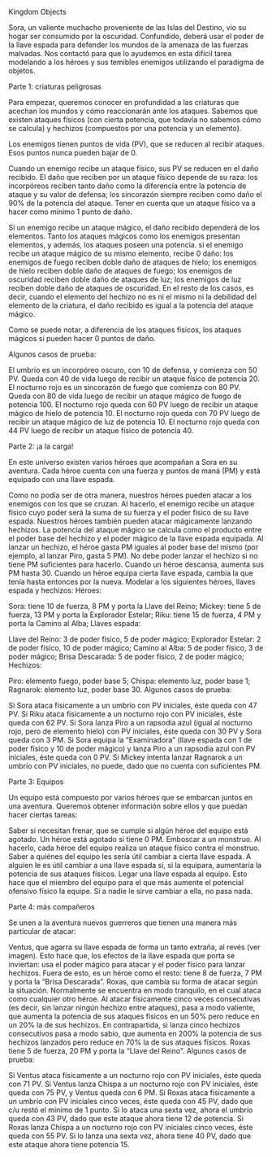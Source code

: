 Kingdom Objects

Sora, un valiente muchacho proveniente de las Islas del Destino, vio su hogar ser consumido por la oscuridad. Confundido, deberá usar el poder de la llave espada para defender los mundos de la amenaza de las fuerzas malvadas. Nos contactó para que lo ayudemos en esta difícil tarea modelando a los héroes y sus temibles enemigos utilizando el paradigma de objetos.


Parte 1: criaturas peligrosas

Para empezar, queremos conocer en profundidad a las criaturas que acechan los mundos y cómo reaccionarán ante los ataques. Sabemos que existen ataques físicos (con cierta potencia, que todavía no sabemos cómo se calcula) y hechizos (compuestos por una potencia y un elemento).

Los enemigos tienen puntos de vida (PV), que se reducen al recibir ataques. Esos puntos nunca pueden bajar de 0.

Cuando un enemigo recibe un ataque físico, sus PV se reducen en el daño recibido. El daño que reciben por un ataque físico depende de su raza:
los incorpóreos reciben tanto daño como la diferencia entre la potencia de ataque y su valor de defensa;
los sincorazón siempre reciben como daño el 90% de la potencia del ataque.
Tener en cuenta que un ataque físico va a hacer como mínimo 1 punto de daño.

Si un enemigo recibe un ataque mágico, el daño recibido dependerá de los elementos. Tanto los ataques mágicos como los enemigos presentan elementos, y además, los ataques poseen una potencia. si el enemigo recibe un ataque mágico de su mismo elemento, recibe 0 daño:
los enemigos de fuego reciben doble daño de ataques de hielo;
los enemigos de hielo reciben doble daño de ataques de fuego;
los enemigos de oscuridad reciben doble daño de ataques de luz;
los enemigos de luz reciben doble daño de ataques de oscuridad.
        En el resto de los casos, es decir, cuando el elemento del hechizo no es ni el mismo ni la debilidad del elemento de la criatura, el daño recibido es igual a la potencia del ataque mágico.


Como se puede notar, a diferencia de los ataques físicos, los ataques mágicos sí pueden hacer 0 puntos de daño.

Algunos casos de prueba:

El umbrío es un incorpóreo oscuro, con 10 de defensa, y comienza con 50 PV. Queda con 40 de vida luego de recibir un ataque físico de potencia 20.
El nocturno rojo es un sincorazón de fuego que comienza con 80 PV. Queda con 80 de vida luego de recibir un ataque mágico de fuego de potencia 100.
El nocturno rojo queda con 60 PV luego de recibir un ataque mágico de hielo de potencia 10.
El nocturno rojo queda con 70 PV luego de recibir un ataque mágico de luz de potencia 10.
El nocturno rojo queda con 44 PV luego de recibir un ataque físico de potencia 40.

Parte 2: ¡a la carga!

En este universo existen varios héroes que acompañan a Sora en su aventura. Cada héroe cuenta con una fuerza y puntos de maná (PM) y está equipado con una llave espada.

Como no podía ser de otra manera, nuestros héroes pueden atacar a los enemigos con los que se cruzan. Al hacerlo, el enemigo recibe un ataque físico cuyo poder será la suma de su fuerza y el poder físico de su llave espada.
Nuestros héroes también pueden atacar mágicamente lanzando hechizos. La potencia del ataque mágico se calcula como el producto entre el poder base del hechizo y el poder mágico de la llave espada equipada. Al lanzar un hechizo, el héroe gasta PM iguales al poder base del mismo (por ejemplo, al lanzar Piro, gasta 5 PM). No debe poder lanzar el hechizo si no tiene PM suficientes para hacerlo.
Cuando un héroe descansa, aumenta sus PM hasta 30.
Cuando un héroe equipa cierta llave espada, cambia la que tenía hasta entonces por la nueva.
Modelar a los siguientes héroes, llaves espada y hechizos:
        Héroes:

Sora: tiene 10 de fuerza, 8 PM y porta la Llave del Reino;
Mickey: tiene 5 de fuerza, 13 PM y porta la Explorador Estelar;
Riku: tiene 15 de fuerza, 4 PM y porta la Camino al Alba;
Llaves espada:

Llave del Reino: 3 de poder físico, 5 de poder mágico;
Explorador Estelar: 2 de poder físico, 10 de poder mágico;
Camino al Alba: 5 de poder físico, 3 de poder mágico;
Brisa Descarada: 5 de poder físico, 2 de poder mágico;
Hechizos:

Piro: elemento fuego, poder base 5;
Chispa: elemento luz, poder base 1;
Ragnarok: elemento luz, poder base 30.
Algunos casos de prueba:

Si Sora ataca físicamente a un umbrío con PV iniciales, éste queda con 47 PV.
Si Riku ataca físicamente a un nocturno rojo con PV iniciales, éste queda con 62 PV.
Si Sora lanza Piro a un rapsodia azul (igual al nocturno rojo, pero de elemento hielo) con PV iniciales, éste queda con 30 PV y Sora queda con 3 PM.
Si Sora equipa la “Examinadora” (llave espada con 1 de poder físico y 10 de poder mágico) y lanza Piro a un rapsodia azul con PV iniciales, éste queda con 0 PV.
Si Mickey intenta lanzar Ragnarok a un umbrío con PV iniciales, no puede, dado que no cuenta con suficientes PM.

Parte 3: Equipos

Un equipo está compuesto por varios héroes que se embarcan juntos en una aventura. Queremos obtener información sobre ellos y que puedan hacer ciertas tareas:

Saber si necesitan frenar, que se cumple si algún héroe del equipo está agotado. Un héroe está agotado si tiene 0 PM.
Emboscar a un monstruo. Al hacerlo, cada héroe del equipo realiza un ataque físico contra el monstruo.
Saber a quiénes del equipo les sería útil cambiar a cierta llave espada. A alguien le es útil cambiar a una llave espada si, si la equipara, aumentaría la potencia de sus ataques físicos.
Legar una llave espada al equipo. Esto hace que el miembro del equipo para el que más aumente el potencial ofensivo físico la equipe. Si a nadie le sirve cambiar a ella, no pasa nada.

Parte 4: más compañeros

Se unen a la aventura nuevos guerreros que tienen una manera más particular de atacar:

Ventus, que agarra su llave espada de forma un tanto extraña, al revés (ver imagen). Esto hace que, los efectos de la llave espada que porta se inviertan: usa el poder mágico para atacar y el poder físico para lanzar hechizos. Fuera de esto, es un héroe como el resto: tiene 8 de fuerza, 7 PM y porta la “Brisa Descarada”.
Roxas, que cambia su forma de atacar según la situación. Normalmente se encuentra en modo tranquilo, en el cual ataca como cualquier otro héroe. Al atacar físicamente cinco veces consecutivas (es decir, sin lanzar ningún hechizo entre ataques), pasa a modo valiente, que aumenta la potencia de sus ataques físicos en un 50% pero reduce en un 20% la de sus hechizos. En contrapartida, si lanza cinco hechizos consecutivos pasa a modo sabio, que aumenta en 200% la potencia de sus hechizos lanzados pero reduce en 70% la de sus ataques físicos. Roxas tiene 5 de fuerza, 20 PM y porta la “Llave del Reino”.
Algunos casos de prueba:

Si Ventus ataca físicamente a un nocturno rojo con PV iniciales, éste queda con 71 PV.
Si Ventus lanza Chispa a un nocturno rojo con PV iniciales, éste queda con 75 PV, y Ventus queda con 6 PM.
Si Roxas ataca físicamente a un umbrío con PV iniciales cinco veces, éste queda con 45 PV, dado que c/u restó el mínimo de 1 punto. Si lo ataca una sexta vez, ahora el umbrío queda con 43 PV, dado que este ataque ahora tiene 12 de potencia.
Si Roxas lanza Chispa a un nocturno rojo con PV iniciales cinco veces, éste queda con 55 PV. Si lo lanza una sexta vez, ahora tiene 40 PV, dado que este ataque ahora tiene potencia 15.